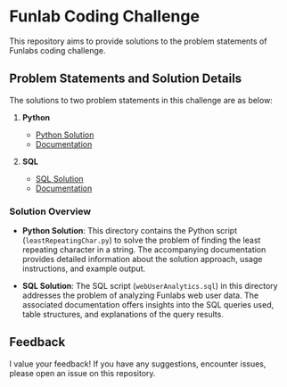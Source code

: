 # Funlab Coding Challenge

This repository aims to provide solutions to the problem statements of Funlabs coding challenge.

## Problem Statements and Solution Details
The solutions to two problem statements in this challenge are as below:

1. **Python**
    - [Python Solution](Python/leastRepeatingChar.py)
    - [Documentation](Python/pythonSolution.md)

2. **SQL**
    - [SQL Solution](SQL/webUserAnalytics.sql)
    - [Documentation](SQL/sqlSolution.md)

### Solution Overview
- **Python Solution**: This directory contains the Python script (`leastRepeatingChar.py`) to solve the problem of finding the least repeating character in a string. The accompanying documentation provides detailed information about the solution approach, usage instructions, and example output.

- **SQL Solution**: The SQL script (`webUserAnalytics.sql`) in this directory addresses the problem of analyzing Funlabs web user data. The associated documentation offers insights into the SQL queries used, table structures, and explanations of the query results.

## Feedback
I value your feedback! If you have any suggestions, encounter issues, please open an issue on this repository.
